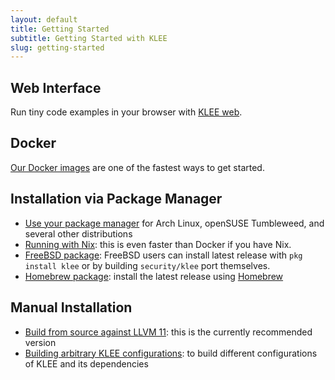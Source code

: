 ```yaml
---
layout: default
title: Getting Started
subtitle: Getting Started with KLEE
slug: getting-started
---
```


## Web Interface

Run tiny code examples in your browser with [KLEE web](http://klee.doc.ic.ac.uk/).

## Docker

[Our Docker images]({{site.baseurl}}/docker) are one of the fastest ways to get started.

## Installation via Package Manager

* [Use your package manager](https://repology.org/project/klee/versions) for Arch Linux, openSUSE Tumbleweed, and several other distributions
* [Running with Nix]({{site.baseurl}}/nix): this is even faster than Docker if you have Nix.
* [FreeBSD package](https://www.freshports.org/security/klee): FreeBSD users can install latest release with `pkg install klee` or by building `security/klee` port themselves.
* [Homebrew package]({{site.baseurl}}/install-brew): install the latest release using [Homebrew](https://brew.sh)

## Manual Installation

* [Build from source against LLVM 11]({{site.baseurl}}/build-llvm11): this is the currently recommended version
* [Building arbitrary KLEE configurations]({{site.baseurl}}/build-script): to build different configurations of KLEE and its dependencies
